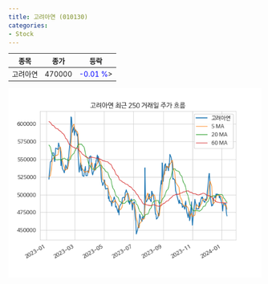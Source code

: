 ```yaml
---
title: 고려아연 (010130)
categories:
- Stock
---
```


|종목|종가|등락|
|----|----|----|
|고려아연|470000|<span style="color: blue">-0.01 %</span>>|

<!-- more -->

![010130](/assets/images/stock/010130.png)